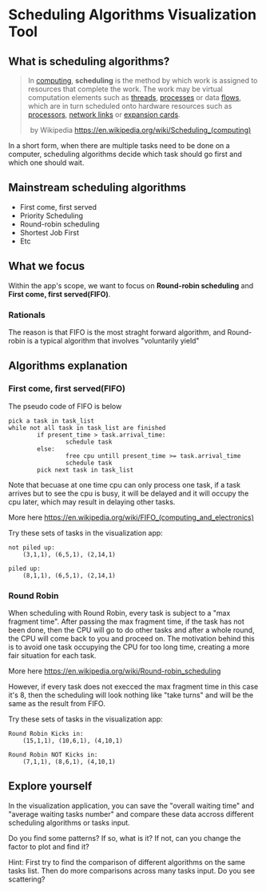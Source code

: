 # Scheduling Algorithms Visualization Tool

## What is scheduling algorithms?

> In [computing](https://en.wikipedia.org/wiki/Computing), **scheduling** is the method by which work is assigned to resources that complete the work. The work may be virtual computation elements such as [threads](https://en.wikipedia.org/wiki/Thread_(computer_science)), [processes](https://en.wikipedia.org/wiki/Process_(computing)) or data [flows](https://en.wikipedia.org/wiki/Flow_(computer_networking)), which are in turn scheduled onto hardware resources such as [processors](https://en.wikipedia.org/wiki/Central_processing_unit), [network links](https://en.wikipedia.org/wiki/Telecommunications_link) or [expansion cards](https://en.wikipedia.org/wiki/Expansion_card).
>
> ​		by Wikipedia https://en.wikipedia.org/wiki/Scheduling_(computing)

In a short form, when there are multiple tasks need to be done on a computer, scheduling algorithms decide which task should go first and which one should wait.

## Mainstream scheduling algorithms

- First come, first served
- Priority Scheduling
- Round-robin scheduling
- Shortest Job First
- Etc

## What we focus

Within the app's scope, we want to focus on **Round-robin scheduling** and **First come, first served(FIFO)**.

### Rationals

The reason is that FIFO is the most straght forward algorithm, and Round-robin is a typical algorithm that involves "voluntarily yield"



## Algorithms explanation

###  First come, first served(FIFO)

The pseudo code of FIFO is below

```
pick a task in task_list
while not all task in task_list are finished
		if present_time > task.arrival_time:
				schedule task
		else:
				free cpu untill present_time >= task.arrival_time
				schedule task
		pick next task in task_list
```

Note that becuase at one time cpu can only process one task, if a task arrives but to see the cpu is busy, it will be delayed and it will occupy the cpu later, which may result in delaying other tasks.

More here https://en.wikipedia.org/wiki/FIFO_(computing_and_electronics)

Try these sets of tasks in the visualization app:

```
not piled up:
	(3,1,1), (6,5,1), (2,14,1)

piled up:
	(8,1,1), (6,5,1), (2,14,1)
```



### Round Robin

When scheduling with Round Robin, every task is subject to a "max fragment time". After passing the max fragment time, if the task has not been done, then the CPU will go to do other tasks and after a whole round, the CPU will come back to you and proceed on. The motivation behind this is to avoid one task occupying the CPU for too long time, creating a more fair situation for each task.

More here https://en.wikipedia.org/wiki/Round-robin_scheduling

However, if every task does not execced the max fragment time in this case it's 8, then the scheduling will look nothing like "take turns" and will be the same as the result from FIFO.

Try these sets of tasks in the visualization app:

```
Round Robin Kicks in:
	(15,1,1), (10,6,1), (4,10,1)

Round Robin NOT Kicks in:
	(7,1,1), (8,6,1), (4,10,1)
```



## Explore yourself

In the visualization application, you can save the "overall waiting time" and "average waiting tasks number" and compare these data accross different scheduling algorithms or tasks input.

Do you find some patterns? If so, what is it? If not, can you change the factor to plot and find it?

Hint: First try to find the comparison of different algorithms on the same tasks list. Then do more comparisons across many tasks input. Do you see scattering?
